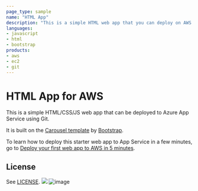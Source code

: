 ```yaml
---
page_type: sample
name: "HTML App"
description: "This is a simple HTML web app that you can deploy on AWS."
languages:
- javascript
- html
- bootstrap
products:
- aws
- ec2
- git
---
```


# HTML App for AWS

This is a simple HTML/CSS/JS web app that can be deployed to Azure App Service using Git. 

It is built on the [Carousel template](http://getbootstrap.com/examples/carousel) by [Bootstrap](http://getbootstrap.com).

To learn how to deploy this starter web app to App Service in a few minutes, go to [Deploy your first web app to AWS in 5 minutes](https://aws.amazon.com/getting-started/hands-on/host-static-website/).

## License

See [LICENSE](LICENSE).
[<img src="https://upload.wikimedia.org/wikipedia/commons/thumb/9/93/Amazon_Web_Services_Logo.svg/800px-Amazon_Web_Services_Logo.svg.png">](http://google.com.au/)
![image](https://user-images.githubusercontent.com/5461468/236134027-f4d98d47-a372-44d4-b4c8-adbf9b5cfd0c.png)
